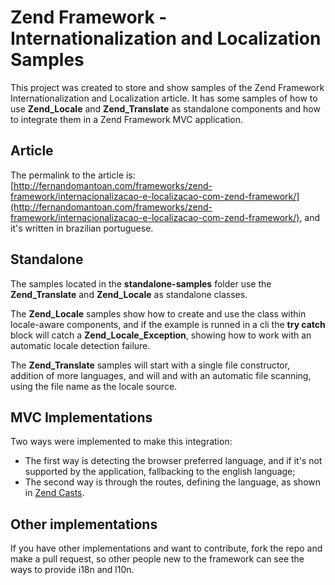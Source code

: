 # Zend Framework - Internationalization and Localization Samples

This project was created to store and show samples of the Zend Framework Internationalization and Localization article. It has some samples of how to use **Zend_Locale** and **Zend_Translate** as standalone components and how to integrate them in a Zend Framework MVC application.

## Article

The permalink to the article is: [http://fernandomantoan.com/frameworks/zend-framework/internacionalizacao-e-localizacao-com-zend-framework/](http://fernandomantoan.com/frameworks/zend-framework/internacionalizacao-e-localizacao-com-zend-framework/), and it's written in brazilian portuguese.

## Standalone

The samples located in the **standalone-samples** folder use the **Zend_Translate** and **Zend_Locale** as standalone classes.

The **Zend_Locale** samples show how to create and use the class within locale-aware components, and if the example is runned in a cli the **try catch** block will catch a **Zend_Locale_Exception**, showing how to work with an automatic locale detection failure.

The **Zend_Translate** samples will start with a single file constructor, addition of more languages, and will and with an automatic file scanning, using the file name as the locale source.

## MVC Implementations

Two ways were implemented to make this integration:

* The first way is detecting the browser preferred language, and if it's not supported by the application, fallbacking to the english language;
* The second way is through the routes, defining the language, as shown in [Zend Casts](www.zendcasts.com/introducing-zend_translate/2009/11/).

## Other implementations

If you have other implementations and want to contribute, fork the repo and make a pull request, so other people new to the framework can see the ways to provide i18n and l10n.
